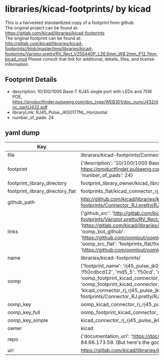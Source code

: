 # libraries/kicad-footprints/ by kicad  
This is a harvested standardized copy of a footprint from github.  
The original project can be found at:  
https://gitlab.com/kicad/libraries/kicad-footprints  
The original footprint can be found at:
http://gitlab.com/kicad/libraries/kicad-footprints//blob/master/tmp/libraries/kicad-footprints/Varistor.pretty/RV_Rect_V25S440P_L26.5mm_W8.2mm_P12.7mm.kicad_mod
Please consult that link for additional, details, files, and license information.  
## Footprint Details
* description: 10/100/1000 Base-T RJ45 single port with LEDs and 75W POE, https://productfinder.pulseeng.com/doc_type/WEB301/doc_num/J432/doc_part/J432.pdf  
* libraryLink: RJ45_Pulse_JK00177NL_Horizontal  
* number_of_pads: 24  
## yaml dump  
| Key | Value |  
| --- | --- |  
| file | libraries/kicad-footprints/Connector_RJ.pretty/RJ45_Pulse_JK00177NL_Horizontal.kicad_mod |  
| footprint | {'description': '10/100/1000 Base-T RJ45 single port with LEDs and 75W POE, https://productfinder.pulseeng.com/doc_type/WEB301/doc_num/J432/doc_part/J432.pdf', 'libraryLink': 'RJ45_Pulse_JK00177NL_Horizontal', 'number_of_pads': 24} |  
| footprint_library_directory | footprint_library_owner/kicad_libraries/kicad-footprints/ |  
| footprint_library_directory_flat | footprints_flat/kicad_connector_rj_rj45_pulse_jk00177nl_horizontal/working |  
| github_path | http://github.com/kicad/libraries/kicad-footprints//blob/master/tmp/libraries/kicad-footprints/Connector_RJ.pretty/RJ45_Pulse_JK00177NL_Horizontal.kicad_mod |  
| links | {'github_src': 'http://gitlab.com/kicad/libraries/kicad-footprints//blob/master/tmp/libraries/kicad-footprints/Varistor.pretty/RV_Rect_V25S440P_L26.5mm_W8.2mm_P12.7mm.kicad_mod', 'github_src_repo': 'https://gitlab.com/kicad/libraries/kicad-footprints', 'oomp_bot': 'footprints/kicad_connector_rj_rj45_pulse_jk00177nl_horizontal/working', 'oomp_bot_github': 'https://github.com/oomlout/oomlout_oomp_footprint_bot/tree/main/footprints/kicad_connector_rj_rj45_pulse_jk00177nl_horizontal/working', 'oomp_src_flat': 'footprints_flat/footprints_flat/kicad_connector_rj_rj45_pulse_jk00177nl_horizontal/working', 'oomp_src_flat_github': 'https://github.com/oomlout/oomlout_oomp_footprint_src/tree/main/footprints_flat/kicad_connector_rj_rj45_pulse_jk00177nl_horizontal/working'} |  
| name | libraries/kicad-footprints/ |  
| oomp | {'footprint_name': 'rj45_pulse_jk00177nl_horizontal', 'library_name': 'connector_rj', 'md5': 'f50cdbcd12ed5a1449aad908e487f99b', 'md5_10': 'f50cdbcd12', 'md5_5': 'f50cd', 'md5_6': 'f50cdb', 'oomp_key': 'oomp_kicad_connector_rj_rj45_pulse_jk00177nl_horizontal', 'oomp_key_extra': 'oomp_footprint_kicad_connector_rj_rj45_pulse_jk00177nl_horizontal', 'oomp_key_full': 'oomp_footprint_kicad_connector_rj_rj45_pulse_jk00177nl_horizontal_f50cdb', 'oomp_key_simple': 'kicad_connector_rj_rj45_pulse_jk00177nl_horizontal', 'original_filename': 'libraries/kicad-footprints/Connector_RJ.pretty/RJ45_Pulse_JK00177NL_Horizontal.kicad_mod', 'owner_name': 'kicad'} |  
| oomp_key | oomp_kicad_connector_rj_rj45_pulse_jk00177nl_horizontal |  
| oomp_key_full | oomp_footprint_kicad_connector_rj_rj45_pulse_jk00177nl_horizontal |  
| oomp_key_simple | kicad_connector_rj_rj45_pulse_jk00177nl_horizontal |  
| owner | kicad |  
| repo | {'documentation_url': 'https://docs.github.com/rest/overview/resources-in-the-rest-api#rate-limiting', 'message': "API rate limit exceeded for 84.66.173.59. (But here's the good news: Authenticated requests get a higher rate limit. Check out the documentation for more details.)"} |  
| url | https://gitlab.com/kicad/libraries/kicad-footprints |  

